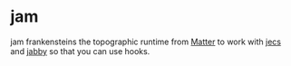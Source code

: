 # jam

jam frankensteins the topographic runtime from [Matter](https://github.com/matter-ecs/matter) to work with [jecs](https://github.com/ukendio/jecs) and [jabby](https://github.com/alicesaidhi/jabby) so that you can use hooks.